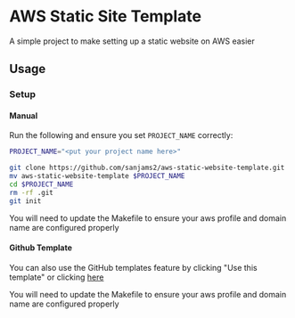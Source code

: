 # AWS Static Site Template

A simple project to make setting up a static website on AWS easier

## Usage

### Setup

#### Manual

Run the following and ensure you set `PROJECT_NAME` correctly:
```bash
PROJECT_NAME="<put your project name here>"

git clone https://github.com/sanjams2/aws-static-website-template.git
mv aws-static-website-template $PROJECT_NAME
cd $PROJECT_NAME
rm -rf .git
git init
```

You will need to update the Makefile to ensure your aws profile and domain name are configured properly

#### Github Template

You can also use the GitHub templates feature by clicking "Use this template" or clicking [here](https://github.com/sanjams2/aws-static-website-template/generate)

You will need to update the Makefile to ensure your aws profile and domain name are configured properly